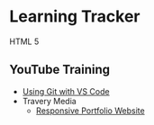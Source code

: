 # Learning Tracker
HTML 5

## YouTube Training
- [Using Git with VS Code](https://www.youtube.com/watch?v=9cMWR-EGFuY)
- Travery Media
    - [Responsive Portfolio Website](https://www.youtube.com/watch?v=gYzHS-n2gqU)
